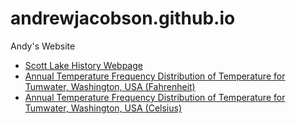 # andrewjacobson.github.io
Andy's Website

* [Scott Lake History Webpage](http://andrewjacobson.github.io/Scott-Lake-History-Webpage/)
* [Annual Temperature Frequency Distribution of Temperature for Tumwater, Washington, USA (Fahrenheit)](Annual_Temperature_Frequency_Distribution_of_Temperature_for_Tumwater,_Washington,_USA_F.html)
* [Annual Temperature Frequency Distribution of Temperature for Tumwater, Washington, USA (Celsius)](Annual_Temperature_Frequency_Distribution_of_Temperature_for_Tumwater,_Washington,_USA_C.html)
